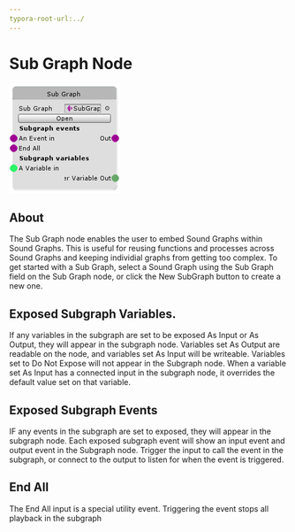 ```yaml
---
typora-root-url:../
---
```


# Sub Graph Node

![SubGraph](/IMG/SubGraph.png)

## About

The Sub Graph node enables the user to embed Sound Graphs within Sound Graphs. This is useful for reusing functions and processes across Sound Graphs and keeping individial graphs from getting too complex. To get started with a Sub Graph, select a Sound Graph using the Sub Graph field on the Sub Graph node, or click the New SubGraph button to create a new one.

## Exposed Subgraph Variables.
If any variables in the subgraph are set to be exposed As Input or As Output, they will appear in the subgraph node. Variables set As Output are readable on the node, and variables set As Input will be writeable. Variables set to Do Not Expose will not appear in the Subgraph node. When a variable set As Input has a connected input in the subgraph node, it overrides the default value set on that variable.

## Exposed Subgraph Events
IF any events in the subgraph are set to exposed, they will appear in the subgraph node. Each exposed subgraph event will show an input event and output event in the Subgraph node. Trigger the input to call the event in the subgraph, or connect to the output to listen for when the event is triggered.

## End All
The End All input is a special utility event. Triggering the event stops all playback in the subgraph


